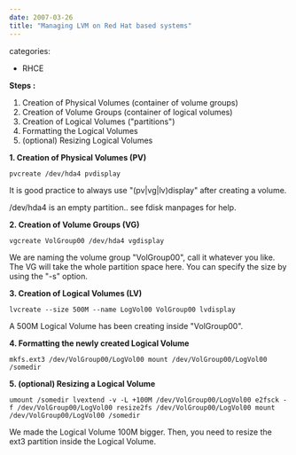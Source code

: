 ```yaml
---
date: 2007-03-26
title: "Managing LVM on Red Hat based systems"
---
```








categories:
- RHCE


**Steps :**
1. Creation of Physical Volumes (container of volume groups)
2. Creation of Volume Groups (container of logical volumes)
3. Creation of Logical Volumes ("partitions")
4. Formatting the Logical Volumes
5. (optional) Resizing Logical Volumes



**1. Creation of Physical Volumes (PV)**

`pvcreate /dev/hda4
pvdisplay`

It is good practice to always use "(pv|vg|lv)display" after creating a volume.

/dev/hda4 is an empty partition.. see fdisk manpages for help.

**2. Creation of Volume Groups (VG)**

`vgcreate VolGroup00 /dev/hda4
vgdisplay`

We are naming the volume group "VolGroup00", call it whatever you like.
The VG will take the whole partition space here. You can specify the size by using the "-s" option.

**3. Creation of Logical Volumes (LV)**

`lvcreate --size 500M --name LogVol00 VolGroup00
lvdisplay`

A 500M Logical Volume has been creating inside "VolGroup00".

**4. Formatting the newly created Logical Volume**

`mkfs.ext3 /dev/VolGroup00/LogVol00
mount /dev/VolGroup00/LogVol00 /somedir`

**5. (optional) Resizing a Logical Volume**

`umount /somedir
lvextend -v -L +100M /dev/VolGroup00/LogVol00
e2fsck -f /dev/VolGroup00/LogVol00
resize2fs /dev/VolGroup00/LogVol00
mount /dev/VolGroup00/LogVol00 /somedir`

We made the Logical Volume 100M bigger.
Then, you need to resize the ext3 partition inside the Logical Volume.
